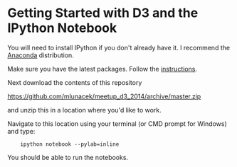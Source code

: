 # Getting Started with D3 and the IPython Notebook

You will need to install IPython if you don't already have it.  I recommend the [Anaconda](http://continuum.io/downloads) distribution.

Make sure you have the latest packages.  Follow the [instructions](http://ipython.org/install.html).

Next download the contents of this repository

https://github.com/mlunacek/meetup_d3_2014/archive/master.zip

and unzip this in a location where you'd like to work.

Navigate to this location using your terminal (or CMD prompt for Windows) and type:

		ipython notebook --pylab=inline

You should be able to run the notebooks.
